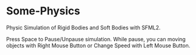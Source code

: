 # Some-Physics

Physic Simulation of Rigid Bodies and Soft Bodies with SFML2.

Press Space to Pause/Unpause simulation.
While pause, you can moving objects with Right Mouse Button or
Change Speed with Left Mouse Button.
